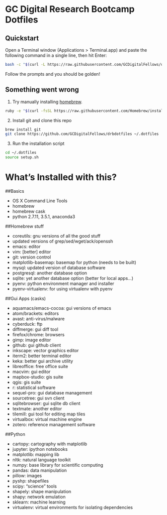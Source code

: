 # GC Digital Research Bootcamp Dotfiles

## Quickstart

Open a Terminal window (Applications > Terminal.app) and paste the following
command in a single line, then hit Enter:

```bash
bash -c "$(curl -L https://raw.githubusercontent.com/GCDigitalFellows/drbdotfiles/master/setup.sh)"
```

Follow the prompts and you should be golden!

## Something went wrong

1. Try manually installing [homebrew](http://brew.sh/).

  ```bash
  ruby -e "$(curl -fsSL https://raw.githubusercontent.com/Homebrew/install/master/install)"
  ```

2. Install git and clone this repo

  ```bash
  brew install git
  git clone https://github.com/GCDigitalFellows/drbdotfiles ~/.dotfiles
  ```

3. Run the installation script

  ```bash
  cd ~/.dotfiles
  source setup.sh
  ```

# What’s Installed with this?

##Basics

* OS X Command Line Tools
* homebrew
* homebrew cask
* python 2.7.11, 3.5.1, anaconda3

##Homebrew stuff

* coreutils: gnu versions of all the good stuff
* updated versions of grep/sed/wget/ack/openssh
* emacs: editor
* vim: [better] editor
* git: version control
* matplotlib-basemap: basemap for python (needs to be built)
* mysql: updated version of database software
* postgresql: another database option
* sqlite: yet another database option (better for local apps...)
* pyenv: python environment manager and installer
* pyenv-virtualenv: for using virtualenv with pyenv

##Gui Apps (casks)

* aquamacs/emacs-cocoa: gui versions of emacs
* atom/brackets: editors
* avast: anti-virus/malware
* cyberduck: ftp
* diffmerge: gui diff tool
* firefox/chrome: browsers
* gimp: image editor
* github: gui github client
* inkscape: vector graphics editor
* iterm2: better terminal editor
* keka: better gui archive utility
* libreoffice: free office suite
* macvim: gui editor
* mapbox-studio: gis suite
* qgis: gis suite
* r: statistical software
* sequel-pro: gui database management
* sourcetree: gui svn client
* sqlitebrowser: gui sqlite db client
* textmate: another editor
* tilemill: gui tool for editing map tiles
* virtualbox: virtual machine engine
* zotero: reference management software

##Python

* cartopy: cartography with matplotlib
* jupyter: ipython notebooks
* matplotlib: mapping lib
* nltk: natural language toolkit
* numpy: base library for scientific computing
* pandas: data manipulation
* pillow: images
* pyshp: shapefiles
* scipy: “science” tools
* shapely: shape manipulation
* shapy: network emulation
* sklearn: machine learning
* virtualenv: virtual environments for isolating dependencies
